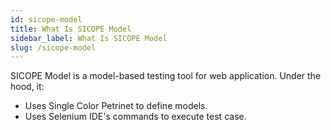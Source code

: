 ```yaml
---
id: sicope-model
title: What Is SICOPE Model
sidebar_label: What Is SICOPE Model
slug: /sicope-model
---
```


SICOPE Model is a model-based testing tool for web application. Under the hood, it:

* Uses Single Color Petrinet to define models.
* Uses Selenium IDE's commands to execute test case.
